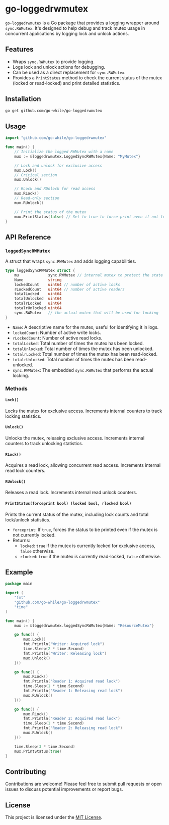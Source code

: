 # go-loggedrwmutex

`go-loggedrwmutex` is a Go package that provides a logging wrapper around `sync.RWMutex`. It's designed to help debug and track mutex usage in concurrent applications by logging lock and unlock actions.

## Features

- Wraps `sync.RWMutex` to provide logging.
- Logs lock and unlock actions for debugging.
- Can be used as a direct replacement for `sync.RWMutex`.
- Provides a `PrintStatus` method to check the current status of the mutex (locked or read-locked) and print detailed statistics.

## Installation

```bash
go get github.com/go-while/go-loggedrwmutex
```

## Usage

```go
import "github.com/go-while/go-loggedrwmutex"

func main() {
    // Initialize the logged RWMutex with a name
    mux := &loggedrwmutex.LoggedSyncRWMutex{Name: "MyMutex"}

    // Lock and unlock for exclusive access
    mux.Lock()
    // Critical section
    mux.Unlock()

    // RLock and RUnlock for read access
    mux.RLock()
    // Read-only section
    mux.RUnlock()

    // Print the status of the mutex
    mux.PrintStatus(false) // Set to true to force print even if not locked
}
```

## API Reference

### `loggedSyncRWMutex`

A struct that wraps `sync.RWMutex` and adds logging capabilities.

```go
type loggedSyncRWMutex struct {
	mu             sync.RWMutex // internal mutex to protect the state of the loggedSyncRWMutex
	Name           string
	lockedCount    uint64 // number of active locks
	rLockedCount   uint64 // number of active readers
	totalLocked    uint64
	totalUnlocked  uint64
	totalrLocked   uint64
	totalrUnlocked uint64
	sync.RWMutex   // the actual mutex that will be used for locking
}
```

- `Name`: A descriptive name for the mutex, useful for identifying it in logs.
- `lockedCount`: Number of active write locks.
- `rLockedCount`: Number of active read locks.
- `totalLocked`: Total number of times the mutex has been locked.
- `totalUnlocked`: Total number of times the mutex has been unlocked.
- `totalrLocked`: Total number of times the mutex has been read-locked.
- `totalrUnlocked`: Total number of times the mutex has been read-unlocked.
- `sync.RWMutex`: The embedded `sync.RWMutex` that performs the actual locking.

### Methods

#### `Lock()`

Locks the mutex for exclusive access.  Increments internal counters to track locking statistics.

#### `Unlock()`

Unlocks the mutex, releasing exclusive access.  Increments internal counters to track unlocking statistics.

#### `RLock()`

Acquires a read lock, allowing concurrent read access. Increments internal read lock counters.

#### `RUnlock()`

Releases a read lock. Increments internal read unlock counters.

#### `PrintStatus(forceprint bool) (locked bool, rlocked bool)`

Prints the current status of the mutex, including lock counts and total lock/unlock statistics.

- `forceprint`: If `true`, forces the status to be printed even if the mutex is not currently locked.
- Returns:
    - `locked`: `true` if the mutex is currently locked for exclusive access, `false` otherwise.
    - `rlocked`: `true` if the mutex is currently read-locked, `false` otherwise.

## Example

```go
package main

import (
	"fmt"
	"github.com/go-while/go-loggedrwmutex"
	"time"
)

func main() {
	mux := &loggedrwmutex.loggedSyncRWMutex{Name: "ResourceMutex"}

	go func() {
		mux.Lock()
		fmt.Println("Writer: Acquired lock")
		time.Sleep(2 * time.Second)
		fmt.Println("Writer: Releasing lock")
		mux.Unlock()
	}()

	go func() {
		mux.RLock()
		fmt.Println("Reader 1: Acquired read lock")
		time.Sleep(1 * time.Second)
		fmt.Println("Reader 1: Releasing read lock")
		mux.RUnlock()
	}()

	go func() {
		mux.RLock()
		fmt.Println("Reader 2: Acquired read lock")
		time.Sleep(1 * time.Second)
		fmt.Println("Reader 2: Releasing read lock")
		mux.RUnlock()
	}()

	time.Sleep(3 * time.Second)
	mux.PrintStatus(true)
}
```

## Contributing

Contributions are welcome! Please feel free to submit pull requests or open issues to discuss potential improvements or report bugs.

## License

This project is licensed under the [MIT License](LICENSE).